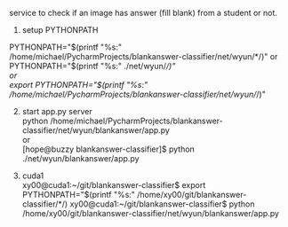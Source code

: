 service to check if an image has answer (fill blank) from a student or not.  

1. setup PYTHONPATH  

PYTHONPATH="$(printf "%s:" /home/michael/PycharmProjects/blankanswer-classifier/net/wyun/*/)"  
or  
PYTHONPATH="$(printf "%s:" ./net/wyun/*/)"  
or  
export PYTHONPATH="$(printf "%s:" /home/michael/PycharmProjects/blankanswer-classifier/net/wyun/*/)"  

2. start app.py server  
python /home/michael/PycharmProjects/blankanswer-classifier/net/wyun/blankanswer/app.py  
or  
[hope@buzzy blankanswer-classifier]$ python ./net/wyun/blankanswer/app.py  
  
  
3. cuda1  
xy00@cuda1:~/git/blankanswer-classifier$ export PYTHONPATH="$(printf "%s:" /home/xy00/git/blankanswer-classifier/*/)  
xy00@cuda1:~/git/blankanswer-classifier$ python /home/xy00/git/blankanswer-classifier/net/wyun/blankanswer/app.py
